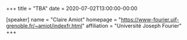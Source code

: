+++
title = "TBA"
date = 2020-07-02T13:00:00-00:00

[speaker]
  name = "Claire Amiot"
  homepage = "https://www-fourier.ujf-grenoble.fr/~amiot/indexfr.html"
  affiliation = "Université Joseph Fourier"
+++
